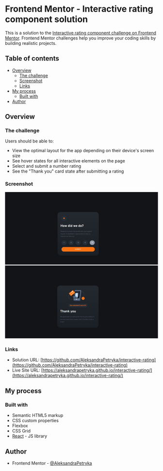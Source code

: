 # Frontend Mentor - Interactive rating component solution

This is a solution to the [Interactive rating component challenge on Frontend Mentor](https://www.frontendmentor.io/challenges/interactive-rating-component-koxpeBUmI). Frontend Mentor challenges help you improve your coding skills by building realistic projects. 

## Table of contents

- [Overview](#overview)
  - [The challenge](#the-challenge)
  - [Screenshot](#screenshot)
  - [Links](#links)
- [My process](#my-process)
  - [Built with](#built-with)
- [Author](#author)

## Overview

### The challenge

Users should be able to:

- View the optimal layout for the app depending on their device's screen size
- See hover states for all interactive elements on the page
- Select and submit a number rating
- See the "Thank you" card state after submitting a rating

### Screenshot

![form_screenshot](./images/screenshot.jpg)
![thankyou_card_screenshot](./images/thankyou_card_screenshot.jpg)

### Links

- Solution URL: [https://github.com/AleksandraPetryka/interactive-rating](https://github.com/AleksandraPetryka/interactive-rating)
- Live Site URL: [https://aleksandrapetryka.github.io/interactive-rating/](https://aleksandrapetryka.github.io/interactive-rating/)

## My process

### Built with

- Semantic HTML5 markup
- CSS custom properties
- Flexbox
- CSS Grid
- [React](https://reactjs.org/) - JS library


## Author

- Frontend Mentor - [@AleksandraPetryka](https://www.frontendmentor.io/profile/AleksandraPetryka)